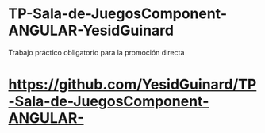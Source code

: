 # TP-Sala-de-JuegosComponent-ANGULAR-YesidGuinard
Trabajo práctico obligatorio para la promoción directa

# https://github.com/YesidGuinard/TP-Sala-de-JuegosComponent-ANGULAR-
